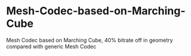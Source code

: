 # Mesh-Codec-based-on-Marching-Cube
Mesh Codec based on Marching Cube, 40% bitrate off in geometry compared with generic Mesh Codec
